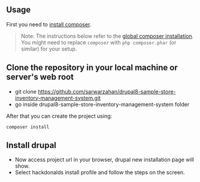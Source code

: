 ## Usage

First you need to [install composer](https://getcomposer.org/doc/00-intro.md#installation-linux-unix-osx).

> Note: The instructions below refer to the [global composer installation](https://getcomposer.org/doc/00-intro.md#globally).
You might need to replace `composer` with `php composer.phar` (or similar) 
for your setup.

## Clone the repository in your local machine or server's web root

* git clone https://github.com/sarwarzahan/drupal8-sample-store-inventory-management-system.git
* go inside drupal8-sample-store-inventory-management-system folder

After that you can create the project using:

```
composer install
```

## Install drupal
* Now access project url in your browser, drupal new installation page will show.
* Select hackdonalds install profile and follow the steps on the screen.
